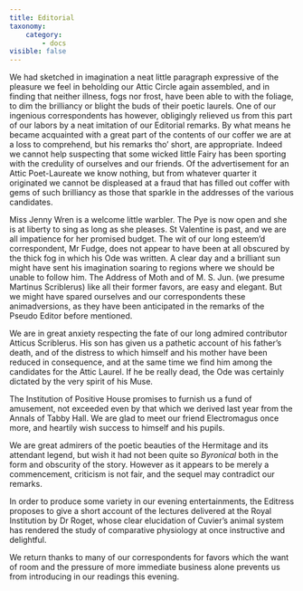 ```yaml
---
title: Editorial
taxonomy:
    category:
        - docs
visible: false
---
```


We had sketched in imagination a neat little paragraph expressive of the pleasure we feel in beholding our Attic Circle again assembled, and in finding that neither illness, fogs nor frost, have been able to with the foliage, to dim the brilliancy or blight the buds of their poetic laurels. One of our ingenious correspondents has however, obligingly relieved us from this part of our labors by a neat imitation of our Editorial remarks. By what means he became acquainted with a great part of the contents of our coffer we are at a loss to comprehend, but his remarks tho’ short, are appropriate. Indeed we cannot help suspecting that some wicked little Fairy has been sporting with the credulity of ourselves and our friends. Of the advertisement for an Attic Poet-Laureate we know nothing, but from whatever quarter it originated we cannot be displeased at a fraud that has filled out coffer with gems of such brilliancy as those that sparkle in the addresses of the various candidates.  

Miss Jenny Wren is a welcome little warbler. The Pye is now open and she is at liberty to sing as long as she pleases. St Valentine is past, and we are all impatience for her promised budget. The wit of our long esteem’d correspondent, Mr Fudge, does not appear to have been at all obscured by the thick fog in which his Ode was written. A clear day and a brilliant sun might have sent his imagination soaring to regions where we should be unable to follow him. The Address of Moth and of M. S. Jun. (we presume Martinus Scriblerus) like all their former favors, are easy and elegant. But we might have spared ourselves and our correspondents these animadversions, as they have been anticipated in the remarks of the Pseudo Editor before mentioned.

We are in great anxiety respecting the fate of our long admired contributor Atticus Scriblerus. His son has given us a pathetic account of his father’s death, and of the distress to which himself and his mother have been reduced in consequence, and at the same time we find him among the candidates for the Attic Laurel. If he be really dead, the Ode was certainly dictated by the very spirit of his Muse.

The Institution of Positive House promises to furnish us a fund of amusement, not exceeded even by that which we derived last year from the Annals of Tabby Hall. We are glad to meet our friend Electromagus once more, and heartily wish success to himself and his pupils.  

We are great admirers of the poetic beauties of the Hermitage and its attendant legend, but wish it had not been quite so *Byronical* both in the form and obscurity of the story. However as it appears to be merely a commencement, criticism is not fair, and the sequel may contradict our remarks.  

In order to produce some variety in our evening entertainments, the Editress proposes to give a short account of the lectures delivered at the Royal Institution by Dr Roget, whose clear elucidation of Cuvier’s animal system has rendered the study of comparative physiology at once instructive and delightful.

We return thanks to many of our correspondents for favors which the want of room and the pressure of more immediate business alone prevents us from introducing in our readings this evening.